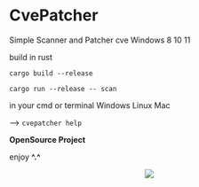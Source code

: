 # CvePatcher
Simple Scanner and Patcher cve Windows 8 10 11

build in rust

``cargo build --release``

``cargo run --release -- scan ``

in your cmd or terminal Windows Linux Mac

--> ``cvepatcher help``

**OpenSource Project**

enjoy **^.^**

<p align= "center">
   <kbd>
   <img  src="https://i.imgur.com/bX6Cwi1.png">
   </kbd>
</p>
